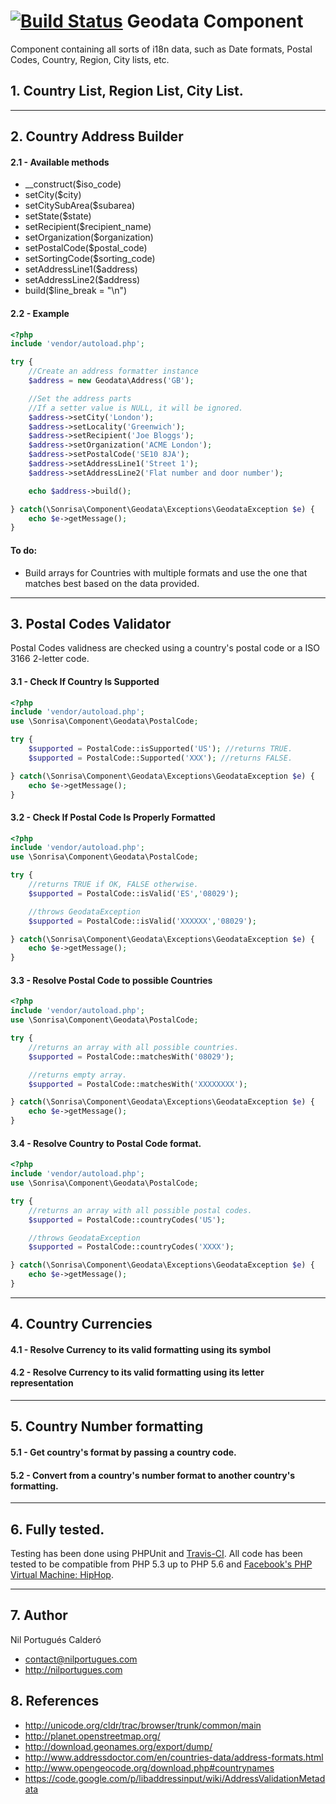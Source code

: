 [![Build Status](https://travis-ci.org/sonrisa/geodata-component.png)](https://travis-ci.org/sonrisa/geodata-component) Geodata Component
=================

Component containing all sorts of i18n data, such as Date formats, Postal Codes, Country, Region, City lists, etc.

<a name="block1"></a>
## 1. Country List, Region List, City List.

---

<a name="block2"></a>
## 2. Country Address Builder

#### 2.1 - Available methods

- __construct($iso_code)
- setCity($city)
- setCitySubArea($subarea)
- setState($state)
- setRecipient($recipient_name)
- setOrganization($organization)
- setPostalCode($postal_code)
- setSortingCode($sorting_code)
- setAddressLine1($address)
- setAddressLine2($address)
- build($line_break = "\n")

#### 2.2 - Example
```php
<?php
include 'vendor/autoload.php';

try {
    //Create an address formatter instance
    $address = new Geodata\Address('GB');

    //Set the address parts
    //If a setter value is NULL, it will be ignored.
    $address->setCity('London');
    $address->setLocality('Greenwich');
    $address->setRecipient('Joe Bloggs');
    $address->setOrganization('ACME London');
    $address->setPostalCode('SE10 8JA');
    $address->setAddressLine1('Street 1');
    $address->setAddressLine2('Flat number and door number');

    echo $address->build();

} catch(\Sonrisa\Component\Geodata\Exceptions\GeodataException $e) {
    echo $e->getMessage();
}
```

#### To do:

- Build arrays for Countries with multiple formats and use the one that matches best based on the data provided.

---

<a name="block3"></a>
## 3. Postal Codes Validator

Postal Codes validness are checked using a country's postal code or a ISO 3166 2-letter code.

<a name="block31"></a>
#### 3.1 - Check If Country Is Supported

```php
<?php
include 'vendor/autoload.php';
use \Sonrisa\Component\Geodata\PostalCode;

try {
    $supported = PostalCode::isSupported('US'); //returns TRUE.
    $supported = PostalCode::Supported('XXX'); //returns FALSE.

} catch(\Sonrisa\Component\Geodata\Exceptions\GeodataException $e) {
    echo $e->getMessage();
}
```

<a name="block32"></a>
#### 3.2 - Check If Postal Code Is Properly Formatted

```php
<?php
include 'vendor/autoload.php';
use \Sonrisa\Component\Geodata\PostalCode;

try {
    //returns TRUE if OK, FALSE otherwise.
    $supported = PostalCode::isValid('ES','08029');

    //throws GeodataException
    $supported = PostalCode::isValid('XXXXXX','08029');

} catch(\Sonrisa\Component\Geodata\Exceptions\GeodataException $e) {
    echo $e->getMessage();
}
```

<a name="block33"></a>
#### 3.3 - Resolve Postal Code to possible Countries

```php
<?php
include 'vendor/autoload.php';
use \Sonrisa\Component\Geodata\PostalCode;

try {
    //returns an array with all possible countries.
    $supported = PostalCode::matchesWith('08029');

    //returns empty array.
    $supported = PostalCode::matchesWith('XXXXXXXX');

} catch(\Sonrisa\Component\Geodata\Exceptions\GeodataException $e) {
    echo $e->getMessage();
}
```

<a name="block34"></a>
#### 3.4 - Resolve Country to Postal Code format.

```php
<?php
include 'vendor/autoload.php';
use \Sonrisa\Component\Geodata\PostalCode;

try {
    //returns an array with all possible postal codes.
    $supported = PostalCode::countryCodes('US');

    //throws GeodataException
    $supported = PostalCode::countryCodes('XXXX');

} catch(\Sonrisa\Component\Geodata\Exceptions\GeodataException $e) {
    echo $e->getMessage();
}
```

---

<a name="block4"></a>
## 4. Country Currencies

<a name="block41"></a>
#### 4.1 - Resolve Currency to its valid formatting using its symbol

<a name="block42"></a>
#### 4.2 - Resolve Currency to its valid formatting using its letter representation

---

<a name="block5"></a>
## 5. Country Number formatting

<a name="block51"></a>
#### 5.1 - Get country's format by passing a country code.

<a name="block52"></a>
#### 5.2 - Convert from a country's number format to another country's formatting.

---

<a name="block6"></a>
## 6. Fully tested.
Testing has been done using PHPUnit and [Travis-CI](https://travis-ci.org). All code has been tested to be compatible from PHP 5.3 up to PHP 5.6 and [Facebook's PHP Virtual Machine: HipHop](http://hiphop-php.com).

---

<a name="block7"></a>
## 7. Author
Nil Portugués Calderó
 - <contact@nilportugues.com>
 - http://nilportugues.com

<a name="references"></a>
## 8. References

- http://unicode.org/cldr/trac/browser/trunk/common/main
- http://planet.openstreetmap.org/
- http://download.geonames.org/export/dump/
- http://www.addressdoctor.com/en/countries-data/address-formats.html
- http://www.opengeocode.org/download.php#countrynames
- https://code.google.com/p/libaddressinput/wiki/AddressValidationMetadata
